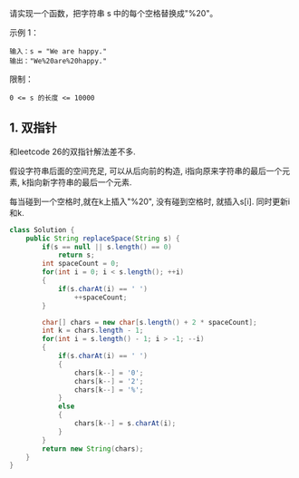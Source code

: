 请实现一个函数，把字符串 s 中的每个空格替换成"%20"。

 

示例 1：

```
输入：s = "We are happy."
输出："We%20are%20happy."
```


限制：

`0 <= s 的长度 <= 10000`

<!--more-->

## 1. 双指针

和leetcode 26的双指针解法差不多.

假设字符串后面的空间充足, 可以从后向前的构造, i指向原来字符串的最后一个元素, k指向新字符串的最后一个元素.

每当碰到一个空格时,就在k上插入"%20", 没有碰到空格时, 就插入s[i]. 同时更新i和k.



```java
class Solution {
    public String replaceSpace(String s) {
        if(s == null || s.length() == 0)
            return s;
        int spaceCount = 0;
        for(int i = 0; i < s.length(); ++i)
        {
            if(s.charAt(i) == ' ')
                ++spaceCount;
        }

        char[] chars = new char[s.length() + 2 * spaceCount];
        int k = chars.length - 1;
        for(int i = s.length() - 1; i > -1; --i)
        {
            if(s.charAt(i) == ' ')
            {
                chars[k--] = '0';
                chars[k--] = '2';
                chars[k--] = '%';
            }
            else
            {
                chars[k--] = s.charAt(i);
            }
        }
        return new String(chars);
    }
}
```

